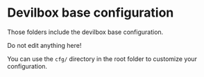 # Devilbox base configuration

Those folders include the devilbox base configuration.

Do not edit anything here!

You can use the `cfg/` directory in the root folder to customize your configuration.
